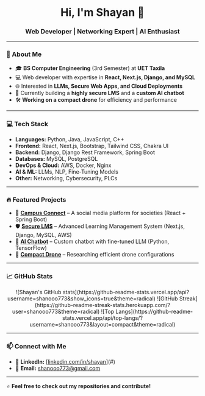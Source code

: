 <h1 align="center">Hi, I'm Shayan 👋</h1>  
<h3 align="center">Web Developer | Networking Expert | AI Enthusiast</h3>

---

### 🚀 About Me  
- 🎓 **BS Computer Engineering** (3rd Semester) at **UET Taxila**  
- 💻 Web developer with expertise in **React, Next.js, Django, and MySQL**  
- 🌐 Interested in **LLMs, Secure Web Apps, and Cloud Deployments**  
- 🎯 Currently building a **highly secure LMS** and a **custom AI chatbot**  
- 🛠️ **Working on a compact drone** for efficiency and performance  

---

### 💻 Tech Stack  
- **Languages:** Python, Java, JavaScript, C++  
- **Frontend:** React, Next.js, Bootstrap, Tailwind CSS, Chakra UI  
- **Backend:** Django, Django Rest Framework, Spring Boot  
- **Databases:** MySQL, PostgreSQL  
- **DevOps & Cloud:** AWS, Docker, Nginx  
- **AI & ML:** LLMs, NLP, Fine-Tuning Models  
- **Other:** Networking, Cybersecurity, PLCs  

---

### 🔥 Featured Projects  
- 🏫 **[Campus Connect](#)** – A social media platform for societies (React + Spring Boot)  
- 🛡️ **[Secure LMS](#)** – Advanced Learning Management System (Next.js, Django, MySQL, AWS)  
- 🤖 **[AI Chatbot](#)** – Custom chatbot with fine-tuned LLM (Python, TensorFlow)  
- 🚁 **[Compact Drone](#)** – Researching efficient drone configurations  

---

### 📈 GitHub Stats  
<p align="center">![Shayan's GitHub stats](https://github-readme-stats.vercel.app/api?username=shanooo773&show_icons=true&theme=radical)
![GitHub Streak](https://github-readme-streak-stats.herokuapp.com/?user=shanooo773&theme=radical)
![Top Langs](https://github-readme-stats.vercel.app/api/top-langs/?username=shanooo773&layout=compact&theme=radical)

</p>

---

### 📫 Connect with Me  
- 💼 **LinkedIn:** [[linkedin.com/in/shayan](https://www.linkedin.com/in/shayan-humayun-7a8097326/)](#)  
- 📧 **Email:** shanooo773@gmail.com  

---

⭐ **Feel free to check out my repositories and contribute!**  
